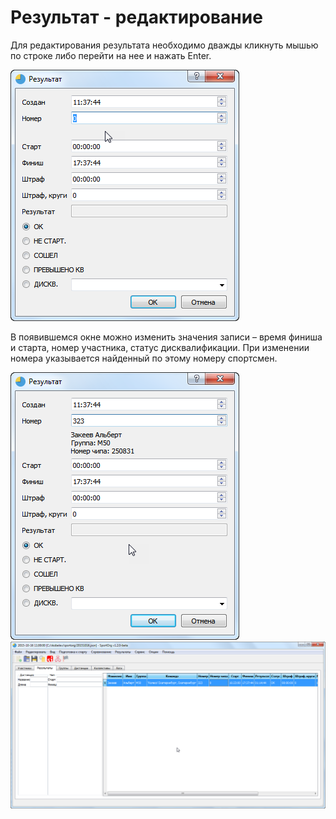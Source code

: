# Результат - редактирование

Для редактирования результата необходимо дважды кликнуть мышью по строке либо перейти на нее и нажать Enter.

![Screenshot](img/68.png)

В появившемся окне можно изменить значения записи – время финиша и старта, номер участника, статус дисквалификации. При изменении номера указывается найденный по этому номеру
спортсмен.

![Screenshot](img/69.png)
![Screenshot](img/70.png)
